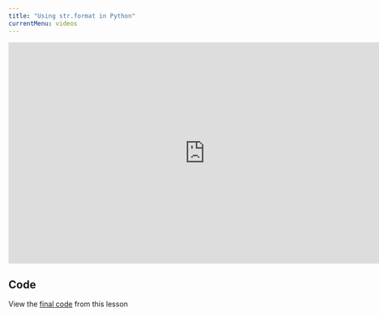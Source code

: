 ```yaml
---
title: "Using str.format in Python"
currentMenu: videos
---
```


<div class="youtube-wrapper"><iframe width="776" height="437" src="https://www.youtube.com/embed/jwsHnM0yeds" frameborder="0" allowfullscreen></iframe></div>

## Code

View the [final code](https://gist.github.com/chrisbay/19aaa7f26589a01a580cef5b9b864d23) from this lesson
